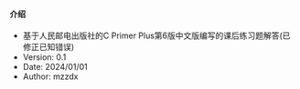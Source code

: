 #### 介绍
- 基于人民邮电出版社的C Primer Plus第6版中文版编写的课后练习题解答(已修正已知错误)
- Version: 0.1
- Date: 2024/01/01
- Author: mzzdx
